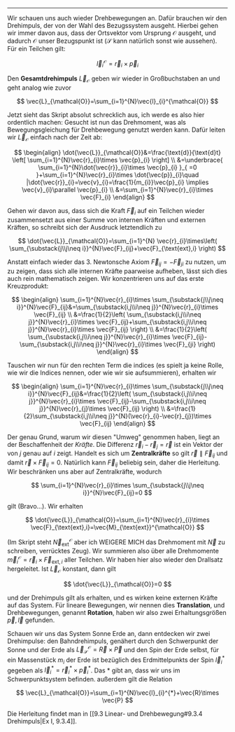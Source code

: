***

Wir schauen uns auch wieder Drehbewegungen an. Dafür brauchen wir den Drehimpuls, der von der Wahl des Bezugssystem ausgeht. Hierbei gehen wir immer davon aus, dass der Ortsvektor vom Ursprung $\mathcal{O}$ ausgeht, und dadurch $\mathcal{O}$ unser Bezugspunkt ist ($\mathcal{S}$ kann natürlich sonst wie aussehen). Für ein Teilchen gilt:

$$
\vec{l}_{i}^{\mathcal{O}}=\vec{r}_{i}\times \vec{p}_{i}
$$

Den **Gesamtdrehimpuls** $\vec{L}_{\mathcal{O}}$ geben wir wieder in Großbuchstaben an und geht analog wie zuvor

$$
\vec{L}_{\mathcal{O}}=\sum_{i=1}^{N}\vec{l}_{i}^{\mathcal{O}}
$$

Jetzt sieht das Skript absolut schrecklich aus, ich werde es also hier ordentlich machen: Gesucht ist nun das Drehmoment, was als Bewegungsgleichung für Drehbewegung genutzt werden kann. Dafür leiten wir $\vec{L}_{\mathcal{O}}$ einfach nach der Zeit ab:

$$
\begin{align}
\dot{\vec{L}}_{\mathcal{O}}&=\frac{\text{d}}{\text{d}t} \left[ \sum_{i=1}^{N}\vec{r}_{i}\times \vec{p}_{i} \right] \\
&=\underbrace{ \sum_{i=1}^{N}\dot{\vec{r}}_{i}\times \vec{p}_{i} }_{ =0 }+\sum_{i=1}^{N}\vec{r}_{i}\times \dot{\vec{p}}_{i}\quad |\dot{\vec{r}}_{i}=\vec{v}_{i}=\frac{1}{m_{i}}\vec{p}_{i} \implies \vec{v}_{i}\parallel \vec{p}_{i} \\
&=\sum_{i=1}^{N}\vec{r}_{i}\times \vec{F}_{i}
\end{align}
$$

Gehen wir davon aus, dass sich die Kraft $\vec{F}_{i}$ auf ein Teilchen wieder zusammensetzt aus einer Summe von internen Kräften und externen Kräften, so schreibt sich der Ausdruck letztendlich zu

$$
\dot{\vec{L}}_{\mathcal{O}}=\sum_{i=1}^{N} \vec{r}_{i}\times\left( \sum_{\substack{j\\j\neq i}}^{N}\vec{F}_{ij}+\vec{F}_{\text{ext},i} \right)
$$

Anstatt einfach wieder das 3. Newtonsche Axiom $\vec{F}_{ij}=-\vec{F}_{ji}$ zu nutzen, um zu zeigen, dass sich alle internen Kräfte paarweise aufheben, lässt sich dies auch rein mathematisch zeigen. Wir konzentrieren uns auf das erste Kreuzprodukt:

$$
\begin{align}
\sum_{i=1}^{N}\vec{r}_{i}\times \sum_{\substack{j\\j\neq i}}^{N}\vec{F}_{ij}&=\sum_{\substack{i,j\\i\neq j}}^{N}\vec{r}_{i}\times \vec{F}_{ij} \\
&=\frac{1}{2}\left( \sum_{\substack{i,j\\i\neq j}}^{N}\vec{r}_{i}\times \vec{F}_{ij}+\sum_{\substack{i,j\\i\neq j}}^{N}\vec{r}_{i}\times \vec{F}_{ij} \right) \\
&=\frac{1}{2}\left( \sum_{\substack{i,j\\i\neq j}}^{N}\vec{r}_{i}\times \vec{F}_{ij}-\sum_{\substack{i,j\\i\neq j}}^{N}\vec{r}_{i}\times \vec{F}_{ji} \right)
\end{align}
$$

Tauschen wir nun für den rechten Term die indices (es spielt ja keine Rolle, wie wir die Indices nennen, oder wie wir sie aufsummieren), erhalten wir

$$
\begin{align}
\sum_{i=1}^{N}\vec{r}_{i}\times \sum_{\substack{j\\j\neq i}}^{N}\vec{F}_{ij}&=\frac{1}{2}\left( \sum_{\substack{i,j\\i\neq j}}^{N}\vec{r}_{i}\times \vec{F}_{ij}-\sum_{\substack{i,j\\i\neq j}}^{N}\vec{r}_{j}\times \vec{F}_{ij} \right) \\
&=\frac{1}{2}\sum_{\substack{i,j\\i\neq j}}^{N}(\vec{r}_{i}-\vec{r}_{j})\times \vec{F}_{ij}
\end{align}
$$

Der genau Grund, warum wir diesen "Umweg" genommen haben, liegt an der Beschaffenheit der *Kräfte*. Die Differenz $\vec{r}_{i}-\vec{r}_{j}=\vec{r}$ ist ein Vektor der von $j$ genau auf $i$ zeigt. Handelt es sich um **Zentralkräfte** so gilt $\vec{r}\parallel \vec{F}_{ij}$ und damit $\vec{r}\times \vec{F}_{ij}=0$. Natürlich kann $\vec{F}_{ij}$ beliebig sein, daher die Herleitung. Wir beschränken uns aber auf Zentralkräfte, wodurch

$$
\sum_{i=1}^{N}\vec{r}_{i}\times \sum_{\substack{j\\j\neq i}}^{N}\vec{F}_{ij}=0
$$

gilt (Bravo...). Wir erhalten

$$
\dot{\vec{L}}_{\mathcal{O}}=\sum_{i=1}^{N}\vec{r}_{i}\times \vec{F}_{\text{ext},i}=\vec{M}_{\text{ext}}^{\mathcal{O}}
$$

(Im Skript steht $\vec{N}_{\text{ext}}^{\mathcal{O}}$ aber ich WEIGERE MICH das Drehmoment mit $\vec{N}$ zu schreiben, verrücktes Zeug). Wir summieren also über alle Drehmomente $\vec{m}_{i}^{\mathcal{O}}=\vec{r}_{i}\times \vec{F}_{\text{ext},i}$ aller Teilchen. Wir haben hier also wieder den Drallsatz hergeleitet. Ist $\vec{L}_{\mathcal{O}}$ konstant, dann gilt 

$$
\dot{\vec{L}}_{\mathcal{O}}=0
$$

und der Drehimpuls gilt als erhalten, und es wirken keine externen Kräfte auf das System. Für lineare Bewegungen, wir nennen dies **Translation**, und Drehbewegungen, genannt **Rotation**, haben wir also zwei Erhaltungsgrößen $\vec{p},\vec{l}$ gefunden. 

Schauen wir uns das System Sonne Erde an, dann entdecken wir zwei Drehimpulse: den Bahndrehimpuls, genähert durch den Schwerpunkt der Sonne und der Erde als $\vec{L}_{\mathcal{S}}^{\mathcal{O}}=\vec{R}\times \vec{P}$ und den Spin der Erde selbst, für ein Massenstück $m_{i}$ der Erde ist bezüglich des Erdmittelpunkts der Spin $\vec{l}_{i}^{\mathcal{*}}$ gegeben als $\vec{l}_{i}^{*}=\vec{r}_{i}^{*}\times \vec{p}_{i}^{*}$. Das $*$ gibt an, dass wir uns im Schwerpunktsystem befinden. außerdem gilt die Relation

$$
\vec{L}_{\mathcal{O}}=\sum_{i=1}^{N}\vec{l}_{i}^{*}+\vec{R}\times \vec{P}
$$

Die Herleitung findet man in [[9.3 Linear- und Drehbewegung#9.3.4 Drehimpuls|Ex I, 9.3.4]].

